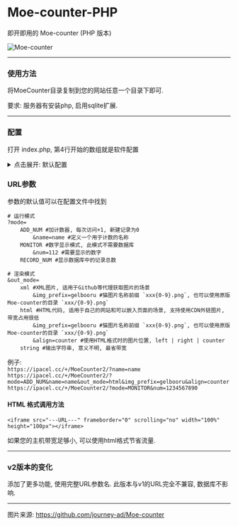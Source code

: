 # Moe-counter-PHP

即开即用的 Moe-counter (PHP 版本)

![Moe-counter](https://ipacel.cc/+/MoeCounter2/?name=github)


---

### 使用方法

将MoeCounter目录复制到您的网站任意一个目录下即可. 

要求: 服务器有安装php, 启用sqlite扩展. 

---


### 配置
打开 index.php, 第4行开始的数组就是软件配置

<details><summary>点击展开: 默认配置</summary>

```
// 配置文件
$c = array(
	// 默认运行模式
	/**
	 * ADD_NUM = 加计数器, 每次访问+1, 新建记录为0
	 * MONITOR = 数字显示模式, 此模式不需要数据库
	 * RECORD_NUM = 显示数据库中的记录总数
	 */
	'mode' => 'ADD_NUM',
	// 是否允许用户选择模式
	'selectMode' => true,
	// 默认渲染模式
	/**
	 * xml = XML图片, 适用于Github等代理获取图片的场景
	 * html = HTML代码, 适用于自己的网站和可以嵌入页面的场景, 支持使用CDN外链图片, 带宽占用很低
	 * string = 输出字符串, 意义不明, 最省带宽
	 */
	'out_mode' => 'xml',
	// 使用HTML格式时的图片位置, left | right | counter
	'html_align' => 'center',


	// 是否允许自动创建记录
	'createRecord' => true,
	// 允许自动创建的最大记录数量, 达到此值将不再继续创建
	'maxRecordNum' => 520000, // -1 禁用
	// 名称最大长度
	'maxNameLength' => 24,
	// 图片显示的最小数字长度
	'minNumLength' => 7,


	// 减计数器默认初始值
	'default_MINUS_NUM' => 9999999,


	// 存放图片的目录, 普通路径结尾需要添加斜杠
	//'imgPath-html' => 'https://ipacel.cc/+/MoeCounter/img/',
	'imgPath-html' => 'https://cdn.jsdelivr.net/gh/ApliNi/Moe-counter-PHP@main/MoeCounter/img/',
	'imgPath-xml' => 'img/',
	// 图片名称前缀 `xxx{0-9}.png`, 也可以使用原版Moe-counter的目录 `xxx/{0-9}.png`
	'img_prefix' => 'gelbooru',
	// 图片格式
	'imgFormat' => 'gif',


	//图片宽高
	'imgWidth' => 45,
	'imgHeight' => 100,
);
```

</details>



### URL参数
参数的默认值可以在配置文件中找到
```
# 运行模式
?mode=
	ADD_NUM #加计数器, 每次访问+1, 新建记录为0
		&name=name #定义一个用于计数的名称
	MONITOR #数字显示模式, 此模式不需要数据库
		&num=112 #需要显示的数字
	RECORD_NUM #显示数据库中的记录总数

# 渲染模式
&out_mode=
	xml #XML图片, 适用于Github等代理获取图片的场景
		&img_prefix=gelbooru #猫图片名称前缀 `xxx{0-9}.png`, 也可以使用原版Moe-counter的目录 `xxx/{0-9}.png`
	html #HTML代码, 适用于自己的网站和可以嵌入页面的场景, 支持使用CDN外链图片, 带宽占用很低
		&img_prefix=gelbooru #猫图片名称前缀 `xxx{0-9}.png`, 也可以使用原版Moe-counter的目录 `xxx/{0-9}.png`
		&align=counter #使用HTML格式时的图片位置, left | right | counter
	string #输出字符串, 意义不明, 最省带宽
```

例子:   
`https://ipacel.cc/+/MoeCounter2/?name=name`  
`https://ipacel.cc/+/MoeCounter2/?mode=ADD_NUM&name=name&out_mode=html&img_prefix=gelbooru&align=counter`  
`https://ipacel.cc/+/MoeCounter2/?mode=MONITOR&num=1234567890`  

#### HTML 格式调用方法
```
<iframe src="---URL---" frameborder="0" scrolling="no" width="100%" height="100px"></iframe>
```
如果您的主机带宽足够小, 可以使用html格式节省流量. 

---
### v2版本的变化
添加了更多功能, 使用完整URL参数名. 此版本与v1的URL完全不兼容, 数据库不影响. 

---

图片来源: https://github.com/journey-ad/Moe-counter



